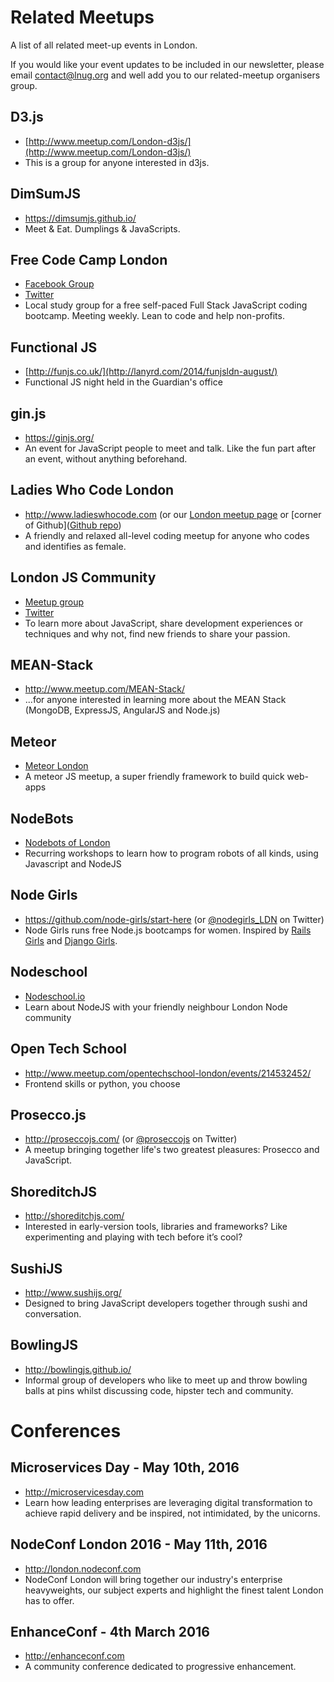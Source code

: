 # Related Meetups


A list of all related meet-up events in London.

If you would like your event updates to be included in our newsletter, please email contact@lnug.org and well add you to our related-meetup organisers group.

## D3.js
* [http://www.meetup.com/London-d3js/](http://www.meetup.com/London-d3js/)
* This is a group for anyone interested in d3js.

## DimSumJS
* https://dimsumjs.github.io/
* Meet & Eat. Dumplings & JavaScripts.

## Free Code Camp London
* [Facebook Group](https://www.facebook.com/groups/free.code.camp.london/)
* [Twitter](https://twitter.com/LondonFCC)
* Local study group for a free self-paced Full Stack JavaScript coding bootcamp. Meeting weekly. Lean to code and help non-profits.

## Functional JS
* [http://funjs.co.uk/](http://lanyrd.com/2014/funjsldn-august/)
* Functional JS night held in the Guardian's office

## gin.js
* https://ginjs.org/
* An event for JavaScript people to meet and talk. Like the fun part after an event, without anything beforehand.

## Ladies Who Code London
* http://www.ladieswhocode.com (or our [London meetup page](http://www.meetup.com/Ladies-Who-Code-UK/) or [corner of Github]([Github repo](https://github.com/ladieswhocode/london))
* A friendly and relaxed all-level coding meetup for anyone who codes and identifies as female.

## London JS Community
* [Meetup group](http://www.meetup.com/London-JavaScript-Community/)
* [Twitter](https://twitter.com/london_JS)
* To learn more about JavaScript, share development experiences or techniques and why not, find new friends to share your passion.

## MEAN-Stack
* http://www.meetup.com/MEAN-Stack/
* ...for anyone interested in learning more about the MEAN Stack (MongoDB, ExpressJS, AngularJS and Node.js)

## Meteor
* [Meteor London](http://www.meetup.com/Meteor-London)
* A meteor JS meetup, a super friendly framework to build quick web-apps

## NodeBots
* [Nodebots of London](http://www.meetup.com/NodeBots-of-London)
* Recurring workshops to learn how to program robots of all kinds, using Javascript and NodeJS

## Node Girls
* https://github.com/node-girls/start-here (or [@nodegirls_LDN](twitter.com/nodegirls_LDN) on Twitter)
* Node Girls runs free Node.js bootcamps for women. Inspired by [Rails Girls](http://railsgirls.com/) and [Django Girls](https://djangogirls.org/).

## Nodeschool
* [Nodeschool.io](http://nodeschool.io)
* Learn about NodeJS with your friendly neighbour London Node community

## Open Tech School
* http://www.meetup.com/opentechschool-london/events/214532452/
* Frontend skills or python, you choose

## Prosecco.js
* http://proseccojs.com/ (or [@proseccojs](twitter.com/proseccojs) on Twitter)
* A meetup bringing together life's two greatest pleasures: Prosecco and JavaScript.

## ShoreditchJS
* http://shoreditchjs.com/
* Interested in early-version tools, libraries and frameworks? Like experimenting and playing with tech before it’s cool?

## SushiJS
* http://www.sushijs.org/
* Designed to bring JavaScript developers together through sushi and conversation.

## BowlingJS
* http://bowlingjs.github.io/
* Informal group of developers who like to meet up and throw bowling balls at pins whilst discussing code, hipster tech and community.

# Conferences

## Microservices Day  - May 10th, 2016
* http://microservicesday.com
*  Learn how leading enterprises are leveraging digital transformation to achieve rapid delivery and be inspired, not intimidated, by the unicorns.

## NodeConf London 2016  - May 11th, 2016
* http://london.nodeconf.com
* NodeConf London will bring together our industry's enterprise heavyweights, our subject experts and highlight the finest talent London has to offer. 

## EnhanceConf  - 4th March 2016
* http://enhanceconf.com  
* A community conference dedicated to progressive enhancement.
